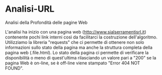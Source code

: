 # Analisi-URL
 Analisi della Profondità delle pagine Web

L'analisi ha inizio con una pagina web (http://www.sialserramentisrl.it) contenente pochi link interni così da facilitarci la costruzione dell'algoritmo. 
Utilizziamo la libreria "requests" che ci permette di ottenere non solo informazioni sullo stato della pagina ma anche la struttura completa della pagina web (.file.html).
Lo stato della pagina ci permette di verificare la disponibilità o meno di quest'ultima rilasciando un valore pari a "200" se la pagina Web è on-line, se è off-line 
viene stampato "Error 404 NOT FOUND".
